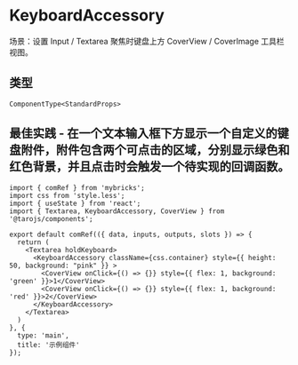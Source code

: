# KeyboardAccessory
场景：设置 Input / Textarea 聚焦时键盘上方 CoverView / CoverImage 工具栏视图。

## 类型
```tsx
ComponentType<StandardProps>
```

## 最佳实践 - 在一个文本输入框下方显示一个自定义的键盘附件，附件包含两个可点击的区域，分别显示绿色和红色背景，并且点击时会触发一个待实现的回调函数。
```render
import { comRef } from 'mybricks';
import css from 'style.less';
import { useState } from 'react';
import { Textarea, KeyboardAccessory, CoverView } from '@tarojs/components';

export default comRef(({ data, inputs, outputs, slots }) => {
  return (
    <Textarea holdKeyboard>
      <KeyboardAccessory className={css.container} style={{ height: 50, background: "pink" }} >
        <CoverView onClick={() => {}} style={{ flex: 1, background: 'green' }}>1</CoverView>
        <CoverView onClick={() => {}} style={{ flex: 1, background: 'red' }}>2</CoverView>
      </KeyboardAccessory>
    </Textarea>
  )
}, {
  type: 'main',
  title: '示例组件'
});
```